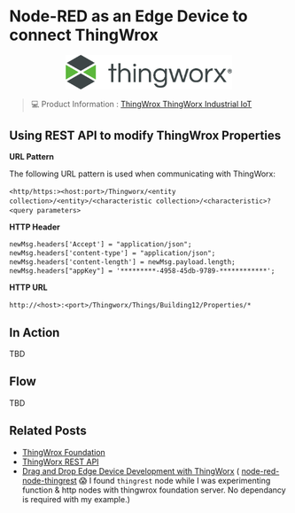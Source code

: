 # Node-RED as an Edge Device to connect ThingWrox 

<p align="center">
<img src="https://github.com/phyunsj/node-red-as-edge-device-to-thingwrox/blob/master/images/thingworx-foundation.png" width="300px"/>
</p>


 >  :computer: Product Information : [ThingWrox ThingWorx Industrial IoT](https://www.ptc.com/en/products/iot/thingworx-platform?cl1=IoT_General_Google_CLC-cpc-ThingWorxBrandCampaign-33029&cmsrc=Google&cid=7012A000001UvT4QAK&elqCampaignId=9998&gclid=EAIaIQobChMIztXeu_T83gIVk4TICh2AiQL3EAAYASAAEgJvXPD_BwE)


## Using REST API to modify ThingWrox Properties

**URL Pattern**

The following URL pattern is used when communicating with ThingWorx:

```<http/https:><host:port>/Thingworx/<entity collection>/<entity>/<characteristic collection>/<characteristic>?<query parameters>```
 
**HTTP Header**

```
newMsg.headers['Accept'] = "application/json";
newMsg.headers['content-type'] = "application/json";
newMsg.headers['content-length'] = newMsg.payload.length;
newMsg.headers["appKey"] = '*********-4958-45db-9789-************';
```

**HTTP URL**

 ```http://<host>:<port>/Thingworx/Things/Building12/Properties/*```
 
 
## In Action

TBD

## Flow

TBD

## Related Posts

- [ThingWrox Foundation](https://developer.thingworx.com/resources/downloads/foundation-trial-edition)
- [ThingWorx REST API](http://support.ptc.com/cs/help/thingworx_hc/thingworx_6.0_hc/index.jspx?id=thingworx10&action=show)
- [Drag and Drop Edge Device Development with ThingWorx](https://community.ptc.com/t5/IoT-Tech-Tips/Drag-and-Drop-Edge-Device-Development-with-ThingWorx-Node-js-and/td-p/535127) ( [node-red-node-thingrest](https://github.com/obiwan314/node-red-node-thingrest) :scream: I found `thingrest` node while I was experimenting function & http nodes with thingwrox foundation server. No dependancy is required with my example.)

